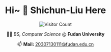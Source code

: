 <div align="center">
  
# Hi~ 👋 Shichun-Liu Here <!-- <img src="https://raw.githubusercontent.com/ABSphreak/ABSphreak/master/gifs/Hi.gif" width="5px;"/>!-->

![Visitor Count](https://profile-counter.glitch.me/Shichun-Liu/count.svg)

 🧑‍🎓 *BS, Computer Science* @ **Fudan University**   
  
📫 **Mail:**  20307130111@fudan.edu.cn 
  

<!-- ![trophy](https://github-profile-trophy.vercel.app/?username=Shichun-Liu&no-frame=true&column=4&margin-w=36&margin-h=12) -->
</div>

<!--
<div align="center" style="display: flex; justify-content: center;">
  <img align="center" height="137px" src="https://github-readme-stats.vercel.app/api?username=Shichun-Liu&hide_title=true&hide_border=true&show_icons=true&include_all_commits=true&line_height=21&bg_color=0,EC6C6C,FFD479,FFFC79,73FA79&theme=graywhite&locale=en" />
  <img align="center" height="137px" src="https://github-readme-stats.vercel.app/api/top-langs/?username=Shichun-Liu&hide_title=true&hide_border=true&layout=compact&bg_color=0,73FA79,73FDFF,D783FF&theme=graywhite&locale=en" />
</div>
-->
